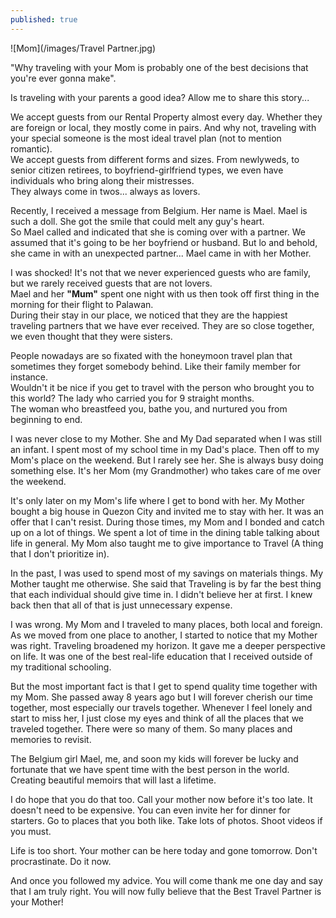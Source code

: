 ```yaml
---
published: true
---
```

![Mom](/images/Travel Partner.jpg)

"Why traveling with your Mom is probably one of the best decisions that you're ever gonna make".

Is traveling with your parents a good idea? Allow me to share this story...

We accept guests from our Rental Property almost every day. Whether they are foreign or local, they mostly come in pairs. And why not, traveling with your special someone is the most ideal travel plan (not to mention romantic).   
We accept guests from different forms and sizes. 
From newlyweds, to senior citizen retirees, to boyfriend-girlfriend types, we even have individuals who bring along their mistresses.   
They always come in twos... always as lovers.

Recently, I received a message from Belgium. Her name is Mael. Mael is such a doll. She got the smile that could melt any guy's heart.   
So Mael called and indicated that she is coming over with a partner. 
We assumed that it's going to be her boyfriend or husband. But lo and behold, she came in with an unexpected partner... Mael came in with her Mother.

I was shocked! It's not that we never experienced guests who are family, but we rarely received guests that are not lovers.   
Mael and her **"Mum"** spent one night with us then took off first thing in the morning for their flight to Palawan.   
During their stay in our place, we noticed that they are the happiest traveling partners that we have ever received. 
They are so close together, we even thought that they were sisters.

People nowadays are so fixated with the honeymoon travel plan that sometimes they forget somebody behind. 
Like their family member for instance.   
Wouldn't it be nice if you get to travel with the person who brought you to this world? The lady who carried you for 9 straight months.   
The woman who breastfeed you, bathe you, and nurtured you from beginning to end. 

I was never close to my Mother. She and My Dad separated when I was still an infant. 
I spent most of my school time in my Dad's place. Then off to my Mom's place on the weekend. But I rarely see her. 
She is always busy doing something else. It's her Mom (my Grandmother) who takes care of me over the weekend.

It's only later on my Mom's life where I get to bond with her. My Mother bought a big house in Quezon City and invited me to stay with her. It was an offer that I can't resist.
During those times, my Mom and I bonded and catch up on a lot of things. We spent a lot of time in the dining table talking about life in general. 
My Mom also taught me to give importance to Travel (A thing that I don't prioritize in).

In the past, I was used to spend most of my savings on materials things. My Mother taught me otherwise. 
She said that Traveling is by far the best thing that each individual should give time in. 
I didn't believe her at first. I knew back then that all of that is just unnecessary expense.

I was wrong. My Mom and I traveled to many places, both local and foreign. As we moved from one place to another, I started to notice that my Mother was right.
Traveling broadened my horizon. It gave me a deeper perspective on life. It was one of the best real-life education that I received outside of my traditional schooling. 

But the most important fact is that I get to spend quality time together with my Mom. She passed away 8 years ago but I will forever cherish our time together, most especially our travels together. 
Whenever I feel lonely and start to miss her, I just close my eyes and think of all the places that we traveled together. There were so many of them. So many places and memories to revisit.

The Belgium girl Mael, me, and soon my kids will forever be lucky and fortunate that we have spent time with the best person in the world. 
Creating beautiful memoirs that will last a lifetime.

I do hope that you do that too. Call your mother now before it's too late. 
It doesn't need to be expensive. You can even invite her for dinner for starters. 
Go to places that you both like. Take lots of photos. Shoot videos if you must. 

Life is too short. Your mother can be here today and gone tomorrow. Don't procrastinate. Do it now. 

And once you followed my advice. You will come thank me one day and say that I am truly right. 
You will now fully believe that the Best Travel Partner is your Mother!